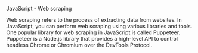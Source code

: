 JavaScript - Web scraping

Web scraping refers to the process of extracting data from websites. In JavaScript, you can perform web scraping using various libraries and tools. One popular library for web scraping in JavaScript is called Puppeteer. Puppeteer is a Node.js library that provides a high-level API to control headless Chrome or Chromium over the DevTools Protocol.
